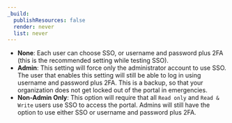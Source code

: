 ```yaml
---
_build:
  publishResources: false
  render: never
  list: never
---
```


- **None**: Each user can choose SSO, or username and password plus 2FA (this is the recommended setting while testing SSO).
- **Admin**: This setting will force only the administrator account to use SSO. The user that enables this setting will still be able to log in using username and password plus 2FA. This is a backup, so that your organization does not get locked out of the portal in emergencies.
- **Non-Admin Only**: This option will require that all `Read only` and `Read & Write` users use SSO to access the portal. Admins will still have the option to use either SSO or username and password plus 2FA.